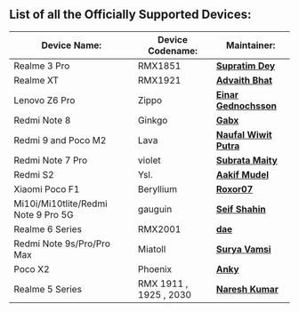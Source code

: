 List of all the Officially Supported Devices:
---------------------------------------------

|         Device Name:          | Device Codename: |                 Maintainer:                     |
|-------------------------------|------------------|-------------------------------------------------|
|     Realme 3 Pro              |    RMX1851       | [**Supratim Dey**](https://t.me/supratimdey)    |
|     Realme XT                 |    RMX1921       | [**Advaith Bhat**](https://t.me/advaithbhat)    |
|     Lenovo Z6 Pro             |    Zippo         | [**Einar Gednochsson**](https://t.me/kanstmablason)    |
|     Redmi Note 8              |    Ginkgo        | [**Gabx**](https://t.me/Gabx_.i)    |
|     Redmi 9 and Poco M2       |    Lava          | [**Naufal Wiwit Putra**](https://t.me/nauFOSS)    |    
|     Redmi Note 7 Pro          |    violet        | [**Subrata Maity**](https://t.me/Rdx55)    |
|     Redmi S2                  |    Ysl.          | [**Aakif Mudel**](https://t.me/itsaakif)
|     Xiaomi Poco F1            |    Beryllium     | [**Roxor07**](https://t.me/RoXoR07) |
|     Mi10i/Mi10tlite/Redmi Note 9 Pro 5G     |    gauguin       | [**Seif Shahin**](https://t.me/Droneship)  |
|     Realme 6 Series           |    RMX2001       | [**dae**](https://t.me/ctivity)  |
|     Redmi Note 9s/Pro/Pro Max |    Miatoll       | [**Surya Vamsi**](https://t.me/Surya580)    |
|     Poco X2                   |    Phoenix       | [**Anky**](https://t.me/AD_Anky)  |
|     Realme 5 Series           |RMX 1911 , 1925 , 2030| [**Naresh Kumar**](https://t.me/naryvip)  |
